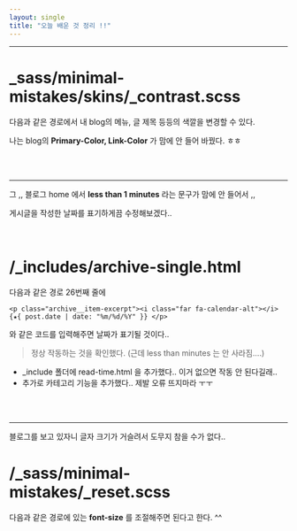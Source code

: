 ```yaml
---
layout: single
title: "오늘 배운 것 정리 !!"
---
```


---
# _sass/minimal-mistakes/skins/_contrast.scss



다음과 같은 경로에서 내 blog의 메뉴, 글 제목 등등의 색깔을 변경할 수 있다.


나는 blog의 **Primary-Color, Link-Color** 가 맘에 안 들어 바꿨다. ㅎㅎ


<br>
<br>


---
그 ,, 블로그 home 에서 **less than 1 minutes** 라는 문구가 맘에 안 들어서 ,,


게시글을 작성한 날짜를 표기하게끔 수정해보겠다..

<br>

# /_includes/archive-single.html 

다음과 같은 경로 26번째 줄에 
```
<p class="archive__item-excerpt"><i class="far fa-calendar-alt"></i> {★{ post.date | date: "%m/%d/%Y" }} </p>
```
와 같은 코드를 입력해주면 날짜가 표기될 것이다..

> 정상 작동하는 것을 확인했다. (근데 less than minutes 는 안 사라짐....)

+ _include 폴더에 read-time.html 을 추가했다.. 이거 없으면 작동 안 된다길래..
+ 추가로 카테고리 기능을 추가했다.. 제발 오류 뜨지마라 ㅜㅜ


<br>
<br>

---
블로그를 보고 있자니 글자 크기가 거슬려서 도무지 참을 수가 없다..

# /_sass/minimal-mistakes/_reset.scss

다음과 같은 경로에 있는 **font-size** 를 조절해주면 된다고 한다. ^^




